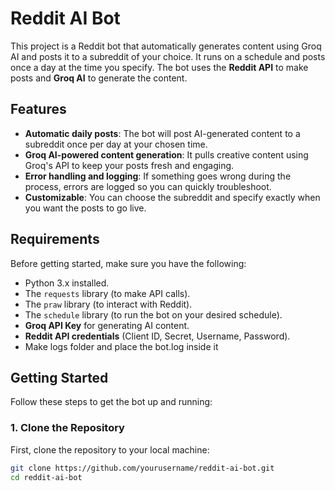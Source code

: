 # Reddit AI Bot

This project is a Reddit bot that automatically generates content using Groq AI and posts it to a subreddit of your choice. It runs on a schedule and posts once a day at the time you specify. The bot uses the **Reddit API** to make posts and **Groq AI** to generate the content.

## Features

- **Automatic daily posts**: The bot will post AI-generated content to a subreddit once per day at your chosen time.
- **Groq AI-powered content generation**: It pulls creative content using Groq's API to keep your posts fresh and engaging.
- **Error handling and logging**: If something goes wrong during the process, errors are logged so you can quickly troubleshoot.
- **Customizable**: You can choose the subreddit and specify exactly when you want the posts to go live.

## Requirements

Before getting started, make sure you have the following:

- Python 3.x installed.
- The `requests` library (to make API calls).
- The `praw` library (to interact with Reddit).
- The `schedule` library (to run the bot on your desired schedule).
- **Groq API Key** for generating AI content.
- **Reddit API credentials** (Client ID, Secret, Username, Password).
- Make logs folder and place the bot.log inside it

## Getting Started

Follow these steps to get the bot up and running:

### 1. Clone the Repository

First, clone the repository to your local machine:

```bash
git clone https://github.com/yourusername/reddit-ai-bot.git
cd reddit-ai-bot

